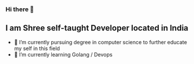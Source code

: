 ### Hi there 👋
## I am Shree self-taught Developer located in India

- 🔭 I’m currently pursuing degree in computer science to further educate my self in this field
- 🌱 I’m currently learning Golang / Devops

